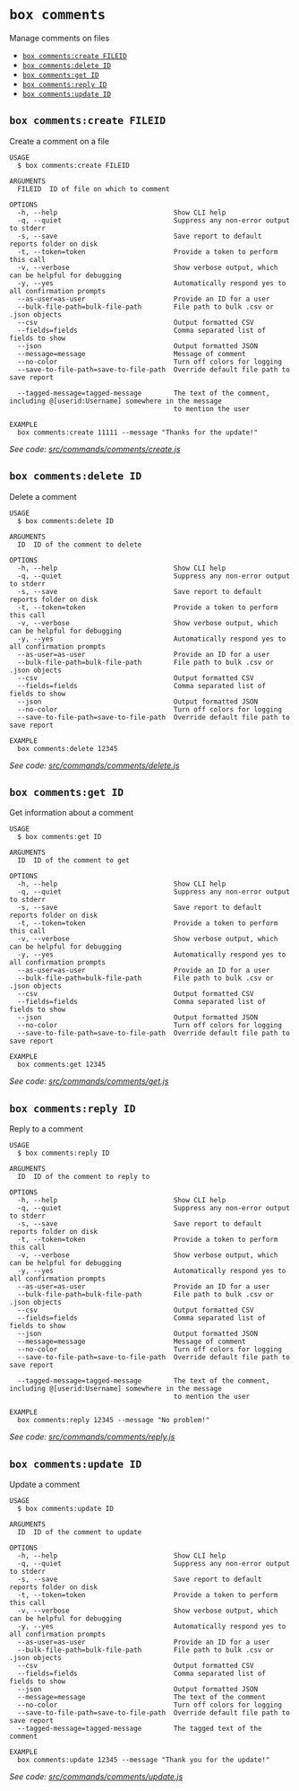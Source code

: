`box comments`
==============

Manage comments on files

* [`box comments:create FILEID`](#box-commentscreate-fileid)
* [`box comments:delete ID`](#box-commentsdelete-id)
* [`box comments:get ID`](#box-commentsget-id)
* [`box comments:reply ID`](#box-commentsreply-id)
* [`box comments:update ID`](#box-commentsupdate-id)

## `box comments:create FILEID`

Create a comment on a file

```
USAGE
  $ box comments:create FILEID

ARGUMENTS
  FILEID  ID of file on which to comment

OPTIONS
  -h, --help                             Show CLI help
  -q, --quiet                            Suppress any non-error output to stderr
  -s, --save                             Save report to default reports folder on disk
  -t, --token=token                      Provide a token to perform this call
  -v, --verbose                          Show verbose output, which can be helpful for debugging
  -y, --yes                              Automatically respond yes to all confirmation prompts
  --as-user=as-user                      Provide an ID for a user
  --bulk-file-path=bulk-file-path        File path to bulk .csv or .json objects
  --csv                                  Output formatted CSV
  --fields=fields                        Comma separated list of fields to show
  --json                                 Output formatted JSON
  --message=message                      Message of comment
  --no-color                             Turn off colors for logging
  --save-to-file-path=save-to-file-path  Override default file path to save report

  --tagged-message=tagged-message        The text of the comment, including @[userid:Username] somewhere in the message
                                         to mention the user

EXAMPLE
  box comments:create 11111 --message "Thanks for the update!"
```

_See code: [src/commands/comments/create.js](https://github.com/box/boxcli/blob/v3.1.0/src/commands/comments/create.js)_

## `box comments:delete ID`

Delete a comment

```
USAGE
  $ box comments:delete ID

ARGUMENTS
  ID  ID of the comment to delete

OPTIONS
  -h, --help                             Show CLI help
  -q, --quiet                            Suppress any non-error output to stderr
  -s, --save                             Save report to default reports folder on disk
  -t, --token=token                      Provide a token to perform this call
  -v, --verbose                          Show verbose output, which can be helpful for debugging
  -y, --yes                              Automatically respond yes to all confirmation prompts
  --as-user=as-user                      Provide an ID for a user
  --bulk-file-path=bulk-file-path        File path to bulk .csv or .json objects
  --csv                                  Output formatted CSV
  --fields=fields                        Comma separated list of fields to show
  --json                                 Output formatted JSON
  --no-color                             Turn off colors for logging
  --save-to-file-path=save-to-file-path  Override default file path to save report

EXAMPLE
  box comments:delete 12345
```

_See code: [src/commands/comments/delete.js](https://github.com/box/boxcli/blob/v3.1.0/src/commands/comments/delete.js)_

## `box comments:get ID`

Get information about a comment

```
USAGE
  $ box comments:get ID

ARGUMENTS
  ID  ID of the comment to get

OPTIONS
  -h, --help                             Show CLI help
  -q, --quiet                            Suppress any non-error output to stderr
  -s, --save                             Save report to default reports folder on disk
  -t, --token=token                      Provide a token to perform this call
  -v, --verbose                          Show verbose output, which can be helpful for debugging
  -y, --yes                              Automatically respond yes to all confirmation prompts
  --as-user=as-user                      Provide an ID for a user
  --bulk-file-path=bulk-file-path        File path to bulk .csv or .json objects
  --csv                                  Output formatted CSV
  --fields=fields                        Comma separated list of fields to show
  --json                                 Output formatted JSON
  --no-color                             Turn off colors for logging
  --save-to-file-path=save-to-file-path  Override default file path to save report

EXAMPLE
  box comments:get 12345
```

_See code: [src/commands/comments/get.js](https://github.com/box/boxcli/blob/v3.1.0/src/commands/comments/get.js)_

## `box comments:reply ID`

Reply to a comment

```
USAGE
  $ box comments:reply ID

ARGUMENTS
  ID  ID of the comment to reply to

OPTIONS
  -h, --help                             Show CLI help
  -q, --quiet                            Suppress any non-error output to stderr
  -s, --save                             Save report to default reports folder on disk
  -t, --token=token                      Provide a token to perform this call
  -v, --verbose                          Show verbose output, which can be helpful for debugging
  -y, --yes                              Automatically respond yes to all confirmation prompts
  --as-user=as-user                      Provide an ID for a user
  --bulk-file-path=bulk-file-path        File path to bulk .csv or .json objects
  --csv                                  Output formatted CSV
  --fields=fields                        Comma separated list of fields to show
  --json                                 Output formatted JSON
  --message=message                      Message of comment
  --no-color                             Turn off colors for logging
  --save-to-file-path=save-to-file-path  Override default file path to save report

  --tagged-message=tagged-message        The text of the comment, including @[userid:Username] somewhere in the message
                                         to mention the user

EXAMPLE
  box comments:reply 12345 --message "No problem!"
```

_See code: [src/commands/comments/reply.js](https://github.com/box/boxcli/blob/v3.1.0/src/commands/comments/reply.js)_

## `box comments:update ID`

Update a comment

```
USAGE
  $ box comments:update ID

ARGUMENTS
  ID  ID of the comment to update

OPTIONS
  -h, --help                             Show CLI help
  -q, --quiet                            Suppress any non-error output to stderr
  -s, --save                             Save report to default reports folder on disk
  -t, --token=token                      Provide a token to perform this call
  -v, --verbose                          Show verbose output, which can be helpful for debugging
  -y, --yes                              Automatically respond yes to all confirmation prompts
  --as-user=as-user                      Provide an ID for a user
  --bulk-file-path=bulk-file-path        File path to bulk .csv or .json objects
  --csv                                  Output formatted CSV
  --fields=fields                        Comma separated list of fields to show
  --json                                 Output formatted JSON
  --message=message                      The text of the comment
  --no-color                             Turn off colors for logging
  --save-to-file-path=save-to-file-path  Override default file path to save report
  --tagged-message=tagged-message        The tagged text of the comment

EXAMPLE
  box comments:update 12345 --message "Thank you for the update!"
```

_See code: [src/commands/comments/update.js](https://github.com/box/boxcli/blob/v3.1.0/src/commands/comments/update.js)_

